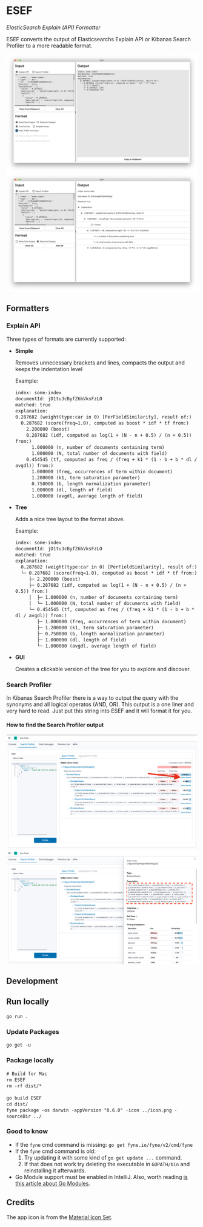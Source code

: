 # ESEF
*ElasticSearch Explain (API) Formatter*

ESEF converts the output of Elasticsearchs Explain API or Kibanas Search Profiler to a more readable format.

![alt text](assets/image/ESEF_Screenshot_1.png "ESEF Screenshot - Text Mode")
![alt text](assets/image/ESEF_Screenshot_2.png "ESEF Screenshot - Gui Mode")

## Formatters

### Explain API

Three types of formats are currently supported:

- **Simple**
  
  Removes unnecessary brackets and lines, compacts the output and keeps the indentation level

  Example:
  ```
  index: some-index
  documentId: jD1tu3cByfZ6bVksFzLO
  matched: true
  explanation:
  0.287682 (weight(type:car in 0) [PerFieldSimilarity], result of:)
    0.287682 (score(freq=1.0), computed as boost * idf * tf from:)
      2.200000 (boost)
      0.287682 (idf, computed as log(1 + (N - n + 0.5) / (n + 0.5)) from:)
        1.000000 (n, number of documents containing term)
        1.000000 (N, total number of documents with field)
      0.454545 (tf, computed as freq / (freq + k1 * (1 - b + b * dl / avgdl)) from:)
        1.000000 (freq, occurrences of term within document)
        1.200000 (k1, term saturation parameter)
        0.750000 (b, length normalization parameter)
        1.000000 (dl, length of field)
        1.000000 (avgdl, average length of field)
  ```
- **Tree**
  
  Adds a nice tree layout to the format above.

  Example:
  ```
  index: some-index
  documentId: jD1tu3cByfZ6bVksFzLO
  matched: true
  explanation:
    0.287682 (weight(type:car in 0) [PerFieldSimilarity], result of:)
    └─ 0.287682 (score(freq=1.0), computed as boost * idf * tf from:)
       ├─ 2.200000 (boost)
       ├─ 0.287682 (idf, computed as log(1 + (N - n + 0.5) / (n + 0.5)) from:)
       │  ├─ 1.000000 (n, number of documents containing term)
       │  └─ 1.000000 (N, total number of documents with field)
       └─ 0.454545 (tf, computed as freq / (freq + k1 * (1 - b + b * dl / avgdl)) from:)
          ├─ 1.000000 (freq, occurrences of term within document)
          ├─ 1.200000 (k1, term saturation parameter)
          ├─ 0.750000 (b, length normalization parameter)
          ├─ 1.000000 (dl, length of field)
          └─ 1.000000 (avgdl, average length of field)
  ```
- **GUI**
  
  Creates a clickable version of the tree for you to explore and discover.

### Search Profiler

In Kibanas Search Profiler there is a way to output the query with the synonyms and all logical operatos (AND, OR). This output is a one liner and very hard to read. Just put this string into ESEF and it will format it for you.

#### How to find the Search Profiler output

![alt text](assets/image/Kibana_Search_Profiler_1.png "Kibana Search Profiler Step 1")
![alt text](assets/image/Kibana_Search_Profiler_2.png "Kibana Search Profiler Step 2")

## Development

## Run locally
```shell
go run .
```

### Update Packages
```shell
go get -u
```

### Package locally
```shell script
# Build for Mac
rm ESEF
rm -rf dist/*

go build ESEF
cd dist/
fyne package -os darwin -appVersion "0.6.0" -icon ../icon.png -sourceDir ../
```

### Good to know
- If the `fyne` cmd command is missing: `go get fyne.io/fyne/v2/cmd/fyne`
- If the `fyne` cmd command is old:
  1. Try updating it with some kind of `go get update ...` command.
  2. If that does not work try deleting the executable in `GOPATH/bin` and reinstalling it afterwards.
- Go Module support must be enabled in IntelliJ. Also, worth reading [is this article about Go Modules](https://insujang.github.io/2020-04-04/go-modules/).  

## Credits
The app icon is from the [Material Icon Set](https://material.io/resources/icons/?search=tree&icon=account_tree&style=baseline).
